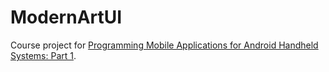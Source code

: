 # ModernArtUI

Course project for <a href="https://www.coursera.org/course/androidpart1">Programming Mobile Applications for Android Handheld Systems: Part 1</a>.
